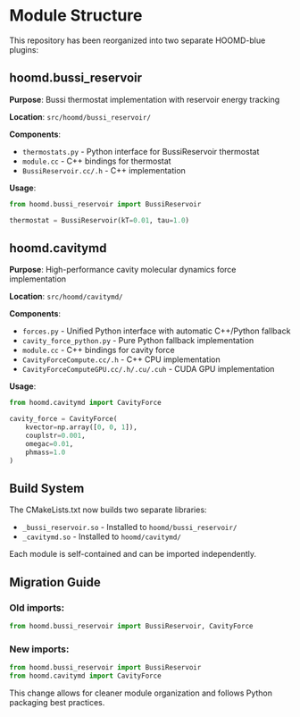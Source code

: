 # Module Structure

This repository has been reorganized into two separate HOOMD-blue plugins:

## hoomd.bussi_reservoir

**Purpose**: Bussi thermostat implementation with reservoir energy tracking

**Location**: `src/hoomd/bussi_reservoir/`

**Components**:
- `thermostats.py` - Python interface for BussiReservoir thermostat
- `module.cc` - C++ bindings for thermostat
- `BussiReservoir.cc/.h` - C++ implementation

**Usage**:
```python
from hoomd.bussi_reservoir import BussiReservoir

thermostat = BussiReservoir(kT=0.01, tau=1.0)
```

## hoomd.cavitymd

**Purpose**: High-performance cavity molecular dynamics force implementation

**Location**: `src/hoomd/cavitymd/`

**Components**:
- `forces.py` - Unified Python interface with automatic C++/Python fallback
- `cavity_force_python.py` - Pure Python fallback implementation
- `module.cc` - C++ bindings for cavity force
- `CavityForceCompute.cc/.h` - C++ CPU implementation
- `CavityForceComputeGPU.cc/.h/.cu/.cuh` - CUDA GPU implementation

**Usage**:
```python
from hoomd.cavitymd import CavityForce

cavity_force = CavityForce(
    kvector=np.array([0, 0, 1]),
    couplstr=0.001,
    omegac=0.01,
    phmass=1.0
)
```

## Build System

The CMakeLists.txt now builds two separate libraries:
- `_bussi_reservoir.so` - Installed to `hoomd/bussi_reservoir/`
- `_cavitymd.so` - Installed to `hoomd/cavitymd/`

Each module is self-contained and can be imported independently.

## Migration Guide

### Old imports:
```python
from hoomd.bussi_reservoir import BussiReservoir, CavityForce
```

### New imports:
```python
from hoomd.bussi_reservoir import BussiReservoir
from hoomd.cavitymd import CavityForce
```

This change allows for cleaner module organization and follows Python packaging best practices. 